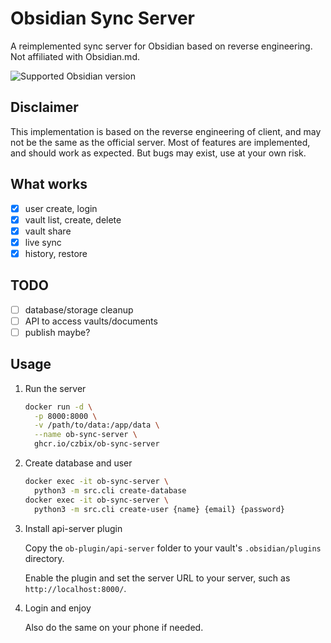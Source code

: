 # Obsidian Sync Server
A reimplemented sync server for Obsidian based on reverse engineering.
Not affiliated with Obsidian.md.

![Supported Obsidian version](https://img.shields.io/badge/dynamic/json?url=https%3A%2F%2Fraw.githubusercontent.com%2FCzBiX%2Fob-sync-server%2Fmaster%2Fob-plugin%2Fapi-server%2Fmanifest.json&query=minAppVersion&logo=obsidian&label=Obsidian&color=rebeccapurple)

## Disclaimer
This implementation is based on the reverse engineering of client, and may not be the same as the official server.
Most of features are implemented, and should work as expected.
But bugs may exist, use at your own risk.

## What works
- [x] user create, login
- [x] vault list, create, delete
- [x] vault share
- [x] live sync
- [x] history, restore

## TODO
- [ ] database/storage cleanup
- [ ] API to access vaults/documents
- [ ] publish maybe?

## Usage

1. Run the server
   ```bash
   docker run -d \
     -p 8000:8000 \
     -v /path/to/data:/app/data \
     --name ob-sync-server \
     ghcr.io/czbix/ob-sync-server
   ```
2. Create database and user
   ```bash
   docker exec -it ob-sync-server \
     python3 -m src.cli create-database
   docker exec -it ob-sync-server \
     python3 -m src.cli create-user {name} {email} {password}
   ```

3. Install api-server plugin

    Copy the `ob-plugin/api-server` folder to your vault's `.obsidian/plugins` directory.

    Enable the plugin and set the server URL to your server, such as `http://localhost:8000/`.

4. Login and enjoy

   Also do the same on your phone if needed.
